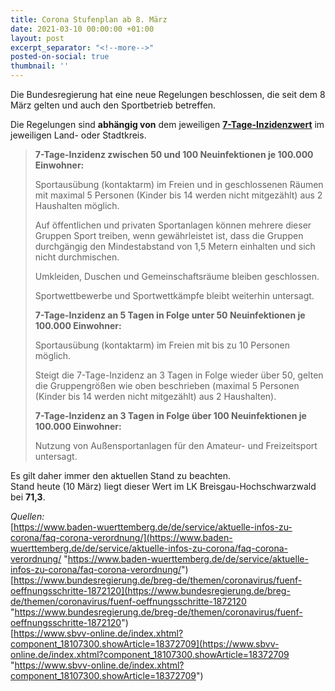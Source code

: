 ```yaml
---
title: Corona Stufenplan ab 8. März
date: 2021-03-10 00:00:00 +01:00
layout: post
excerpt_separator: "<!--more-->"
posted-on-social: true
thumbnail: ''
---
```


Die Bundesregierung hat eine neue Regelungen beschlossen, die seit dem 8 März gelten und auch den Sportbetrieb betreffen.

Die Regelungen sind **abhängig von** dem jeweiligen [**7-Tage-Inzidenzwert**](https://www.baden-wuerttemberg.de/de/service/presse/pressemitteilung/pid/infektionen-und-todesfaelle-in-baden-wuerttemberg/) im jeweiligen Land- oder Stadtkreis.
<!--more-->
> **7-Tage-Inzidenz zwischen 50 und 100 Neuinfektionen je 100.000 Einwohner:**
>
> Sportausübung (kontaktarm) im Freien und in geschlossenen Räumen mit maximal 5 Personen (Kinder bis 14 werden nicht mitgezählt) aus 2 Haushalten möglich.
>
> Auf öffentlichen und privaten Sportanlagen können mehrere dieser Gruppen Sport treiben, wenn gewährleistet ist, dass die Gruppen durchgängig den Mindestabstand von 1,5 Metern einhalten und sich nicht durchmischen.
>
> Umkleiden, Duschen und Gemeinschaftsräume bleiben geschlossen.
>
> Sportwettbewerbe und Sportwettkämpfe bleibt weiterhin untersagt.
>
> **7-Tage-Inzidenz an 5 Tagen in Folge unter 50 Neuinfektionen je 100.000 Einwohner:**
>
> Sportausübung (kontaktarm) im Freien mit bis zu 10 Personen möglich.
>
> Steigt die 7-Tage-Inzidenz an 3 Tagen in Folge wieder über 50, gelten die Gruppengrößen wie oben beschrieben (maximal 5 Personen (Kinder bis 14 werden nicht mitgezählt) aus 2 Haushalten).
>
> **7-Tage-Inzidenz an 3 Tagen in Folge über 100 Neuinfektionen je 100.000 Einwohner:**
>
> Nutzung von Außensportanlagen für den Amateur- und Freizeitsport untersagt.

Es gilt daher immer den aktuellen Stand zu beachten.  
Stand heute (10 März) liegt dieser Wert im LK Breisgau-Hochschwarzwald bei **71,3**.

_Quellen:_  
[https://www.baden-wuerttemberg.de/de/service/aktuelle-infos-zu-corona/faq-corona-verordnung/](https://www.baden-wuerttemberg.de/de/service/aktuelle-infos-zu-corona/faq-corona-verordnung/ "https://www.baden-wuerttemberg.de/de/service/aktuelle-infos-zu-corona/faq-corona-verordnung/")  
[https://www.bundesregierung.de/breg-de/themen/coronavirus/fuenf-oeffnungsschritte-1872120](https://www.bundesregierung.de/breg-de/themen/coronavirus/fuenf-oeffnungsschritte-1872120 "https://www.bundesregierung.de/breg-de/themen/coronavirus/fuenf-oeffnungsschritte-1872120")  
[https://www.sbvv-online.de/index.xhtml?component_18107300.showArticle=18372709](https://www.sbvv-online.de/index.xhtml?component_18107300.showArticle=18372709 "https://www.sbvv-online.de/index.xhtml?component_18107300.showArticle=18372709")
